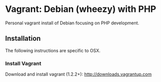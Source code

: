 # Vagrant: Debian (wheezy) with PHP 

Personal vagrant install of Debian focusing on PHP development.

## Installation

The following instructions are specific to OSX.

### Install Vagrant

Download and install vagrant (1.2.2+): http://downloads.vagrantup.com
